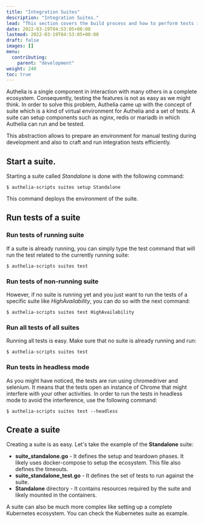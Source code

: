 ```yaml
---
title: "Integration Suites"
description: "Integration Suites."
lead: "This section covers the build process and how to perform tests in development."
date: 2022-03-19T04:53:05+00:00
lastmod: 2022-03-19T04:53:05+00:00
draft: false
images: []
menu:
  contributing:
    parent: "development"
weight: 240
toc: true
---
```



Authelia is a single component in interaction with many others in a complete ecosystem. Consequently, testing the
features is not as easy as we might think. In order to solve this problem, Authelia came up with the concept of suite
which is a kind of virtual environment for Authelia and a set of tests. A suite can setup components such as nginx,
redis or mariadb in which Authelia can run and be tested.

This abstraction allows to prepare an environment for manual testing during development and also to craft and run
integration tests efficiently.

## Start a suite.

Starting a suite called *Standalone* is done with the following command:

```console
$ authelia-scripts suites setup Standalone
```

This command deploys the environment of the suite.

## Run tests of a suite

### Run tests of running suite

If a suite is already running, you can simply type the test command that will run the test related to the currently
running suite:

```console
$ authelia-scripts suites test
```

### Run tests of non-running suite

However, if no suite is running yet and you just want to run the tests of a specific suite like *HighAvailability*, you
can do so with the next command:

```console
$ authelia-scripts suites test HighAvailability
```

### Run all tests of all suites

Running all tests is easy. Make sure that no suite is already running and run:

```console
$ authelia-scripts suites test
```

### Run tests in headless mode

As you might have noticed, the tests are run using chromedriver and selenium. It means that the tests open an instance
of Chrome that might interfere with your other activities. In order to run the tests in headless mode to avoid the
interference, use the following command:

```console
$ authelia-scripts suites test --headless
```

## Create a suite

Creating a suite is as easy. Let's take the example of the **Standalone** suite:

* **suite_standalone.go** - It defines the setup and teardown phases. It likely uses docker-compose to setup the
  ecosystem. This file also defines the timeouts.
* **suite_standalone_test.go** - It defines the set of tests to run against the suite.
* **Standalone** directory - It contains resources required by the suite and likely mounted in the containers.

A suite can also be much more complex like setting up a complete Kubernetes ecosystem. You can check the Kubernetes
suite as example.
